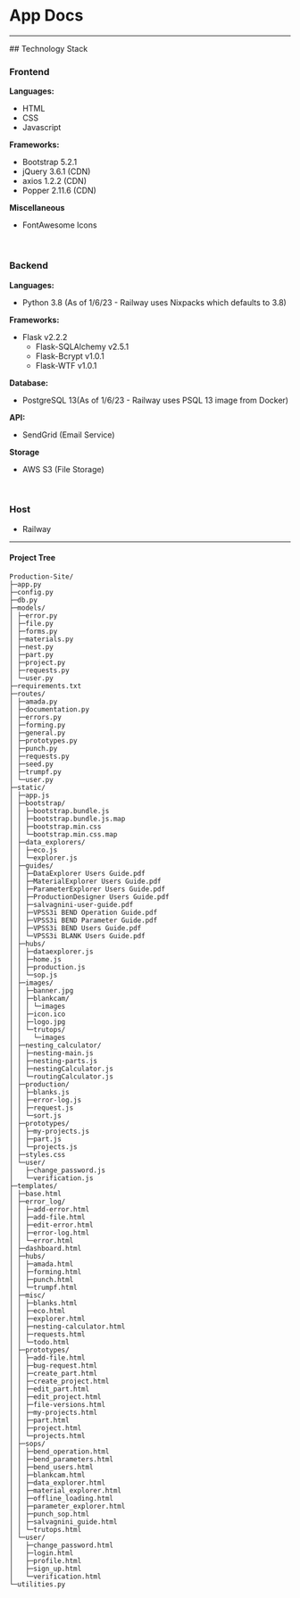 #  App Docs

<hr>
## Technology Stack

### Frontend

**Languages:**

- HTML
- CSS
- Javascript

**Frameworks:**

- Bootstrap 5.2.1
- jQuery 3.6.1 (CDN)
- axios 1.2.2 (CDN)
- Popper 2.11.6 (CDN)

**Miscellaneous**

- FontAwesome Icons

<br>

### Backend

**Languages:**

- Python 3.8 (As of 1/6/23 - Railway uses Nixpacks which defaults to 3.8)

**Frameworks:**

- Flask v2.2.2
  - Flask-SQLAlchemy v2.5.1
  - Flask-Bcrypt v1.0.1
  - Flask-WTF v1.0.1

**Database:**

- PostgreSQL 13(As of 1/6/23 - Railway uses PSQL 13 image from Docker)

**API:**

- SendGrid (Email Service)

**Storage**

- AWS S3 (File Storage)

<br>

### Host

- Railway

<hr>

#### Project Tree

```
Production-Site/
├─app.py
├─config.py
├─db.py
├─models/
│ ├─error.py
│ ├─file.py
│ ├─forms.py
│ ├─materials.py
│ ├─nest.py
│ ├─part.py
│ ├─project.py
│ ├─requests.py
│ └─user.py
├─requirements.txt
├─routes/
│ ├─amada.py
│ ├─documentation.py
│ ├─errors.py
│ ├─forming.py
│ ├─general.py
│ ├─prototypes.py
│ ├─punch.py
│ ├─requests.py
│ ├─seed.py
│ ├─trumpf.py
│ └─user.py
├─static/
│ ├─app.js
│ ├─bootstrap/
│ │ ├─bootstrap.bundle.js
│ │ ├─bootstrap.bundle.js.map
│ │ ├─bootstrap.min.css
│ │ └─bootstrap.min.css.map
│ ├─data_explorers/
│ │ ├─eco.js
│ │ └─explorer.js
│ ├─guides/
│ │ ├─DataExplorer Users Guide.pdf
│ │ ├─MaterialExplorer Users Guide.pdf
│ │ ├─ParameterExplorer Users Guide.pdf
│ │ ├─ProductionDesigner Users Guide.pdf
│ │ ├─salvagnini-user-guide.pdf
│ │ ├─VPSS3i BEND Operation Guide.pdf
│ │ ├─VPSS3i BEND Parameter Guide.pdf
│ │ ├─VPSS3i BEND Users Guide.pdf
│ │ └─VPSS3i BLANK Users Guide.pdf
│ ├─hubs/
│ │ ├─dataexplorer.js
│ │ ├─home.js
│ │ ├─production.js
│ │ └─sop.js
│ ├─images/
│ │ ├─banner.jpg
│ │ ├─blankcam/
│ │ │ └─images
│ │ ├─icon.ico
│ │ ├─logo.jpg
│ │ └─trutops/
│ │   └─images
│ ├─nesting_calculator/
│ │ ├─nesting-main.js
│ │ ├─nesting-parts.js
│ │ ├─nestingCalculator.js
│ │ └─routingCalculator.js
│ ├─production/
│ │ ├─blanks.js
│ │ ├─error-log.js
│ │ ├─request.js
│ │ └─sort.js
│ ├─prototypes/
│ │ ├─my-projects.js
│ │ ├─part.js
│ │ └─projects.js
│ ├─styles.css
│ └─user/
│   ├─change_password.js
│   └─verification.js
├─templates/
│ ├─base.html
│ ├─error_log/
│ │ ├─add-error.html
│ │ ├─add-file.html
│ │ ├─edit-error.html
│ │ ├─error-log.html
│ │ └─error.html
│ ├─dashboard.html
│ ├─hubs/
│ │ ├─amada.html
│ │ ├─forming.html
│ │ ├─punch.html
│ │ └─trumpf.html
│ ├─misc/
│ │ ├─blanks.html
│ │ ├─eco.html
│ │ ├─explorer.html
│ │ ├─nesting-calculator.html
│ │ ├─requests.html
│ │ └─todo.html
│ ├─prototypes/
│ │ ├─add-file.html
│ │ ├─bug-request.html
│ │ ├─create_part.html
│ │ ├─create_project.html
│ │ ├─edit_part.html
│ │ ├─edit_project.html
│ │ ├─file-versions.html
│ │ ├─my-projects.html
│ │ ├─part.html
│ │ ├─project.html
│ │ └─projects.html
│ ├─sops/
│ │ ├─bend_operation.html
│ │ ├─bend_parameters.html
│ │ ├─bend_users.html
│ │ ├─blankcam.html
│ │ ├─data_explorer.html
│ │ ├─material_explorer.html
│ │ ├─offline_loading.html
│ │ ├─parameter_explorer.html
│ │ ├─punch_sop.html
│ │ ├─salvagnini_guide.html
│ │ └─trutops.html
│ └─user/
│   ├─change_password.html
│   ├─login.html
│   ├─profile.html
│   ├─sign_up.html
│   └─verification.html
└─utilities.py
```
